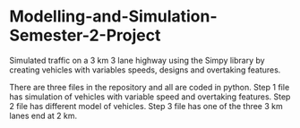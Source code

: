 # Modelling-and-Simulation-Semester-2-Project

Simulated traffic on a 3 km 3 lane highway using the Simpy library by creating vehicles with variables speeds, designs and overtaking features.

There are three files in the repository and all are coded in python. 
Step 1 file has simulation of vehicles with variable speed and overtaking features.
Step 2 file has different model of vehicles.
Step 3 file has one of the three 3 km lanes end at 2 km.
